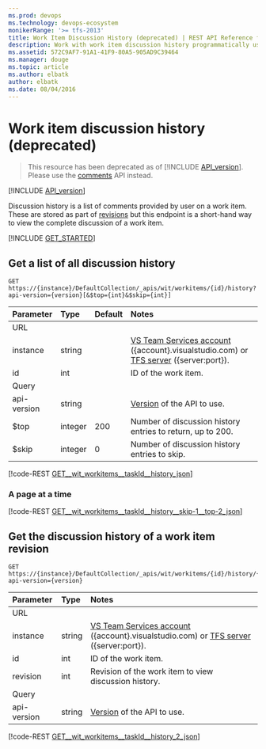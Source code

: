 ```yaml
---
ms.prod: devops
ms.technology: devops-ecosystem
monikerRange: '>= tfs-2013'
title: Work Item Discussion History (deprecated) | REST API Reference for Azure DevOps Services and Team Foundation Server
description: Work with work item discussion history programmatically using the REST APIs for Azure DevOps Services and Team Foundation Server. 
ms.assetid: 572C9AF7-91A1-41F9-80A5-905AD9C39464
ms.manager: douge
ms.topic: article
ms.author: elbatk
author: elbatk
ms.date: 08/04/2016
---
```


# Work item discussion history (deprecated)
> This resource has been deprecated as of [!INCLUDE [API_version](../_data/version3-preview.md)].
> Please use the [comments](./comments.md) API instead.

[!INCLUDE [API_version](../_data/version.md)]

Discussion history is a list of comments provided by user on a work item.  These are stored as part of [revisions](./revisions.md) but this endpoint is a short-hand way to view the complete discussion of a work item.

[!INCLUDE [GET_STARTED](../..//api/_data/get-started.md)]

## Get a list of all discussion history
<a name="getalistofalldiscussionhistory" />

```no-highlight
GET https://{instance}/DefaultCollection/_apis/wit/workitems/{id}/history?api-version={version}[&$top={int}&$skip={int}]
```

| Parameter | Type    | Default | Notes	
|:----------|:--------|:--------|:--------------------------------------
| URL
| instance  | string  |         | [VS Team Services account](../../get-started/rest/basics.md) ({account}.visualstudio.com) or [TFS server](../../get-started/rest/basics.md) ({server:port}).
| id        | int     |         | ID of the work item.
| Query
| api-version| string |         | [Version](../../concepts/rest-api-versioning.md) of the API to use.
| $top      | integer | 200     | Number of discussion history entries to return, up to 200.
| $skip     | integer | 0       | Number of discussion history entries to skip.

[!code-REST [GET__wit_workitems__taskId__history_json](./_data/history/GET__wit_workitems__taskId__history.json)]

### A page at a time

[!code-REST [GET__wit_workitems__taskId__history__skip-1__top-2_json](./_data/history/GET__wit_workitems__taskId__history__skip-1__top-2.json)]

## Get the discussion history of a work item revision

```no-highlight
GET https://{instance}/DefaultCollection/_apis/wit/workitems/{id}/history/{revision}?api-version={version}
```

| Parameter | Type    | Notes	
|:----------|:--------|:--------------------------------------
| URL
| instance  | string  | [VS Team Services account](../../get-started/rest/basics.md) ({account}.visualstudio.com) or [TFS server](../../get-started/rest/basics.md) ({server:port}).
| id        | int     | ID of the work item.
| revision  | int     | Revision of the work item to view discussion history.
| Query
| api-version| string | [Version](../../concepts/rest-api-versioning.md) of the API to use.

[!code-REST [GET__wit_workitems__taskId__history_2_json](./_data/history/GET__wit_workitems__taskId__history_2.json)]

